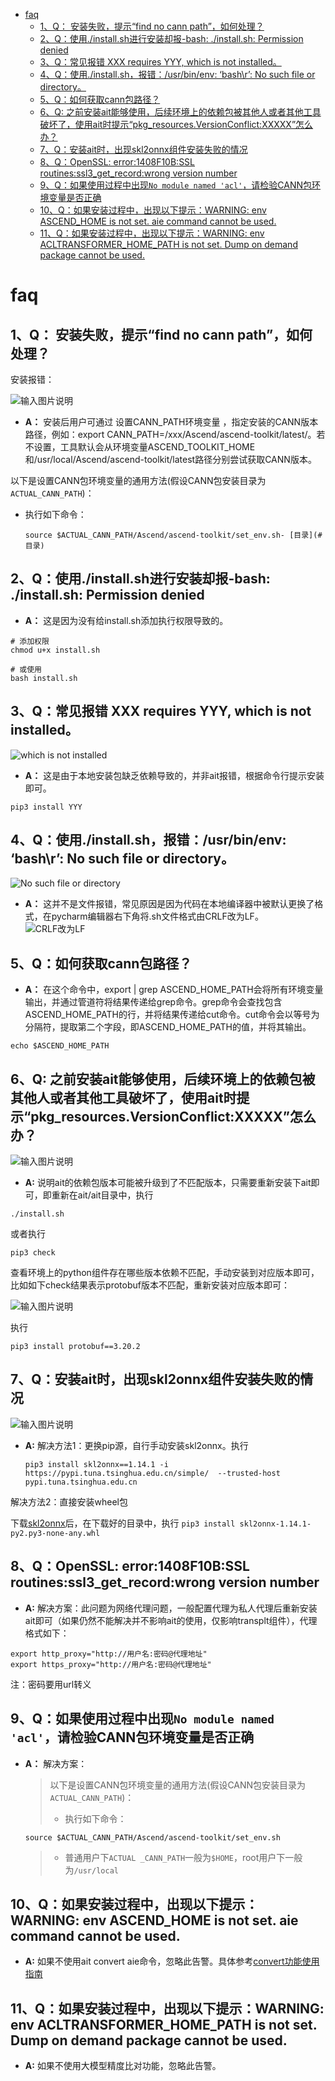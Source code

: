 
- [faq](#faq)
  - [1、Q： 安装失败，提示“find no cann path”，如何处理？](#1q-安装失败提示find-no-cann-path如何处理)
  - [2、Q：使用./install.sh进行安装却报-bash: ./install.sh: Permission denied](#2q使用installsh进行安装却报-bash-installsh-permission-denied)
  - [3、Q：常见报错 XXX requires YYY, which is not installed。](#3q常见报错-xxx-requires-yyy-which-is-not-installed)
  - [4、Q：使用./install.sh，报错：/usr/bin/env: ‘bash\\r’: No such file or directory。](#4q使用installsh报错usrbinenv-bashr-no-such-file-or-directory)
  - [5、Q：如何获取cann包路径？](#5q如何获取cann包路径)
  - [6、Q: 之前安装ait能够使用，后续环境上的依赖包被其他人或者其他工具破坏了，使用ait时提示“pkg\_resources.VersionConflict:XXXXX”怎么办？](#6q-之前安装ait能够使用后续环境上的依赖包被其他人或者其他工具破坏了使用ait时提示pkg_resourcesversionconflictxxxxx怎么办)
  - [7、Q：安装ait时，出现skl2onnx组件安装失败的情况](#7q安装ait时出现skl2onnx组件安装失败的情况)
  - [8、Q：OpenSSL: error:1408F10B:SSL routines:ssl3\_get\_record:wrong version number](#8qopenssl-error1408f10bssl-routinesssl3_get_recordwrong-version-number)
  - [9、Q：如果使用过程中出现`No module named 'acl'`，请检验CANN包环境变量是否正确](#9q如果使用过程中出现no-module-named-acl请检验cann包环境变量是否正确)
  - [10、Q：如果安装过程中，出现以下提示：WARNING: env ASCEND\_HOME is not set. aie command cannot be used.](#10q如果安装过程中出现以下提示warning-env-ascend_home-is-not-set-aie-command-cannot-be-used)
  - [11、Q：如果安装过程中，出现以下提示：WARNING: env ACLTRANSFORMER\_HOME\_PATH is not set. Dump on demand package cannot be used.](#11q如果安装过程中出现以下提示warning-env-acltransformer_home_path-is-not-set-dump-on-demand-package-cannot-be-used)

# faq
## 1、Q： 安装失败，提示“find no cann path”，如何处理？

安装报错：

![输入图片说明](https://foruda.gitee.com/images/1686801650121824710/b64bf91e_9570626.png "屏幕截图")

- **A：** 安装后用户可通过 设置CANN_PATH环境变量 ，指定安装的CANN版本路径，例如：export CANN_PATH=/xxx/Ascend/ascend-toolkit/latest/。若不设置，工具默认会从环境变量ASCEND_TOOLKIT_HOME和/usr/local/Ascend/ascend-toolkit/latest路径分别尝试获取CANN版本。

以下是设置CANN包环境变量的通用方法(假设CANN包安装目录为`ACTUAL_CANN_PATH`)：
* 执行如下命令：

    ```
    source $ACTUAL_CANN_PATH/Ascend/ascend-toolkit/set_env.sh- [目录](#目录)
    ```

## 2、Q：使用./install.sh进行安装却报-bash: ./install.sh: Permission denied
- **A：** 这是因为没有给install.sh添加执行权限导致的。

```
# 添加权限
chmod u+x install.sh

# 或使用
bash install.sh
```


## 3、Q：常见报错 XXX requires YYY, which is not installed。
![which is not installed](https://foruda.gitee.com/images/1686645293870003179/234cf67c_8913618.png "屏幕截图")
- **A：** 这是由于本地安装包缺乏依赖导致的，并非ait报错，根据命令行提示安装即可。

```
pip3 install YYY
```

## 4、Q：使用./install.sh，报错：/usr/bin/env: ‘bash\r’: No such file or directory。 

![No such file or directory](https://foruda.gitee.com/images/1686645345634951894/08f7e806_8913618.png "屏幕截图")

- **A：** 这并不是文件报错，常见原因是因为代码在本地编译器中被默认更换了格式，在pycharm编辑器右下角将.sh文件格式由CRLF改为LF。
![CRLF改为LF](https://foruda.gitee.com/images/1686645370968699210/f44f04b3_8913618.png "屏幕截图")


## 5、Q：如何获取cann包路径？
- **A：** 在这个命令中，export | grep ASCEND_HOME_PATH会将所有环境变量输出，并通过管道符将结果传递给grep命令。grep命令会查找包含ASCEND_HOME_PATH的行，并将结果传递给cut命令。cut命令会以等号为分隔符，提取第二个字段，即ASCEND_HOME_PATH的值，并将其输出。

```
echo $ASCEND_HOME_PATH
```

## 6、Q: 之前安装ait能够使用，后续环境上的依赖包被其他人或者其他工具破坏了，使用ait时提示“pkg_resources.VersionConflict:XXXXX”怎么办？

![输入图片说明](https://foruda.gitee.com/images/1686886830863530517/53f5816a_9570626.png "屏幕截图")

- **A:** 说明ait的依赖包版本可能被升级到了不匹配版本，只需要重新安装下ait即可，即重新在ait/ait目录中，执行
```
./install.sh
```

或者执行
```
pip3 check
```
查看环境上的python组件存在哪些版本依赖不匹配，手动安装到对应版本即可，比如如下check结果表示protobuf版本不匹配，重新安装对应版本即可：

![输入图片说明](https://foruda.gitee.com/images/1686887221107606902/a0872e5b_9570626.png "屏幕截图")

执行
```
pip3 install protobuf==3.20.2
```

## 7、Q：安装ait时，出现skl2onnx组件安装失败的情况
![输入图片说明](https://foruda.gitee.com/images/1688461726292472393/721044b8_8277365.png "屏幕截图")
- **A:** 
解决方法1：更换pip源，自行手动安装skl2onnx。执行
    ```
    pip3 install skl2onnx==1.14.1 -i https://pypi.tuna.tsinghua.edu.cn/simple/  --trusted-host pypi.tuna.tsinghua.edu.cn
    ```

解决方法2：直接安装wheel包

下载[skl2onnx](https://pypi.tuna.tsinghua.edu.cn/packages/5e/59/0a47737c195da98d33f32073174b55ba4caca8b271fe85ec887463481f67/skl2onnx-1.14.1-py2.py3-none-any.whl)后，在下载好的目录中，执行
    ```
    pip3 install skl2onnx-1.14.1-py2.py3-none-any.whl
    ```

## 8、Q：OpenSSL: error:1408F10B:SSL routines:ssl3_get_record:wrong version number
- **A:** 
解决方案：此问题为网络代理问题，一般配置代理为私人代理后重新安装ait即可（如果仍然不能解决并不影响ait的使用，仅影响transplt组件），代理格式如下：
```
export http_proxy="http://用户名:密码@代理地址"
export https_proxy="http://用户名:密码@代理地址" 
```
注：密码要用url转义

## 9、Q：如果使用过程中出现`No module named 'acl'`，请检验CANN包环境变量是否正确
- **A：** 解决方案：
    > 以下是设置CANN包环境变量的通用方法(假设CANN包安装目录为`ACTUAL_CANN_PATH`)：
    >
    > * 执行如下命令：
    ```
    source $ACTUAL_CANN_PATH/Ascend/ascend-toolkit/set_env.sh
    ```
    > * 普通用户下`ACTUAL _CANN_PATH`一般为`$HOME`，root用户下一般为`/usr/local`

## 10、Q：如果安装过程中，出现以下提示：WARNING: env ASCEND_HOME is not set. aie command cannot be used.
- **A:** 如果不使用ait convert aie命令，忽略此告警。具体参考[convert功能使用指南](https://gitee.com/ascend/ait/tree/master/ait/components/convert)


## 11、Q：如果安装过程中，出现以下提示：WARNING: env ACLTRANSFORMER_HOME_PATH is not set. Dump on demand package cannot be used.
- **A:** 如果不使用大模型精度比对功能，忽略此告警。



  